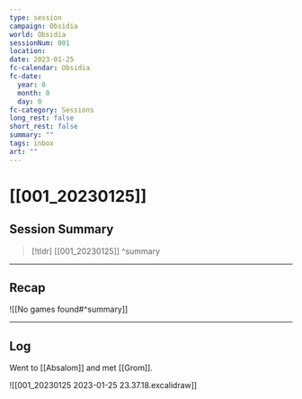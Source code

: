 ```yaml
---
type: session
campaign: Obsidia
world: Obsidia
sessionNum: 001
location: 
date: 2023-01-25
fc-calendar: Obsidia
fc-date:
  year: 0
  month: 0
  day: 0
fc-category: Sessions
long_rest: false
short_rest: false
summary: ""
tags: inbox
art: ""
---
```

# [[001_20230125]]

## Session Summary

 > [!tldr] [[001_20230125]]
>  ^summary

---

## Recap

![[No games found#^summary]]


---

## Log

Went to [[Absalom]] and met [[Grom]].

![[001_20230125 2023-01-25 23.37.18.excalidraw]]